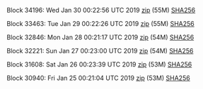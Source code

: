 Block 34196: Wed Jan 30 00:22:56 UTC 2019 [zip](https://dash-bootstrap.ams3.digitaloceanspaces.com/testnet/2019-01-30/bootstrap.dat.zip) (55M) [SHA256](https://dash-bootstrap.ams3.digitaloceanspaces.com/testnet/2019-01-30/sha256.txt)

Block 33463: Tue Jan 29 00:22:26 UTC 2019 [zip](https://dash-bootstrap.ams3.digitaloceanspaces.com/testnet/2019-01-29/bootstrap.dat.zip) (55M) [SHA256](https://dash-bootstrap.ams3.digitaloceanspaces.com/testnet/2019-01-29/sha256.txt)

Block 32846: Mon Jan 28 00:21:17 UTC 2019 [zip](https://dash-bootstrap.ams3.digitaloceanspaces.com/testnet/2019-01-28/bootstrap.dat.zip) (54M) [SHA256](https://dash-bootstrap.ams3.digitaloceanspaces.com/testnet/2019-01-28/sha256.txt)

Block 32221: Sun Jan 27 00:23:00 UTC 2019 [zip](https://dash-bootstrap.ams3.digitaloceanspaces.com/testnet/2019-01-27/bootstrap.dat.zip) (54M) [SHA256](https://dash-bootstrap.ams3.digitaloceanspaces.com/testnet/2019-01-27/sha256.txt)

Block 31608: Sat Jan 26 00:23:39 UTC 2019 [zip](https://dash-bootstrap.ams3.digitaloceanspaces.com/testnet/2019-01-26/bootstrap.dat.zip) (53M) [SHA256](https://dash-bootstrap.ams3.digitaloceanspaces.com/testnet/2019-01-26/sha256.txt)

Block 30940: Fri Jan 25 00:21:04 UTC 2019 [zip](https://dash-bootstrap.ams3.digitaloceanspaces.com/testnet/2019-01-25/bootstrap.dat.zip) (53M) [SHA256](https://dash-bootstrap.ams3.digitaloceanspaces.com/testnet/2019-01-25/sha256.txt)
